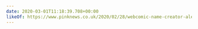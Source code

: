 ```yaml
---
date: 2020-03-01T11:18:39.708+00:00
likeOf: https://www.pinknews.co.uk/2020/02/28/webcomic-name-creator-alex-norris-gender-sex-going-viral-oh-no-comics/
---
```

